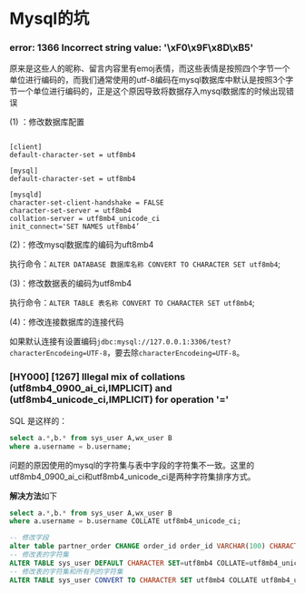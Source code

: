 # Mysql的坑



### error: 1366 Incorrect string value: '\xF0\x9F\x8D\xB5'

原来是这些人的昵称、留言内容里有emoj表情，而这些表情是按照四个字节一个单位进行编码的，而我们通常使用的utf-8编码在mysql数据库中默认是按照3个字节一个单位进行编码的，正是这个原因导致将数据存入mysql数据库的时候出现错误

(1) ：修改数据库配置

```		mysql

[client]
default-character-set = utf8mb4

[mysql]
default-character-set = utf8mb4

[mysqld]
character-set-client-handshake = FALSE
character-set-server = utf8mb4
collation-server = utf8mb4_unicode_ci
init_connect='SET NAMES utf8mb4’
```

(2)：修改mysql数据库的编码为uft8mb4

执行命令：`ALTER DATABASE 数据库名称 CONVERT TO CHARACTER SET utf8mb4`;

(3)：修改数据表的编码为utf8mb4

执行命令：`ALTER TABLE 表名称 CONVERT TO CHARACTER SET utf8mb4`;

(4)：修改连接数据库的连接代码

如果默认连接有设置编码`jdbc:mysql://127.0.0.1:3306/test?characterEncodeing=UTF-8`，要去除`characterEncodeing=UTF-8`。



### [HY000] [1267] Illegal mix of collations (utf8mb4_0900_ai_ci,IMPLICIT) and (utf8mb4_unicode_ci,IMPLICIT) for operation '='

SQL 是这样的：

```sql
select a.*,b.* from sys_user A,wx_user B
where a.username = b.username;
```

问题的原因使用的mysql的字符集与表中字段的字符集不一致。这里的utf8mb4_0900_ai_ci和utf8mb4_unicode_ci是两种字符集排序方式。

**解决方法**如下

```sql 
select a.*,b.* from sys_user A,wx_user B
where a.username = b.username COLLATE utf8mb4_unicode_ci;
```

```sql
-- 修改字段
alter table partner_order CHANGE order_id order_id VARCHAR(100) CHARACTER SET utf8 COLLATE 'utf8_unicode_ci';
-- 修改表的字符集
ALTER TABLE sys_user DEFAULT CHARACTER SET=utf8mb4 COLLATE=utf8mb4_unicode_ci;
-- 修改表的字符集和所有列的字符集
ALTER TABLE sys_user CONVERT TO CHARACTER SET utf8mb4 COLLATE utf8mb4_unicode_ci;
```

